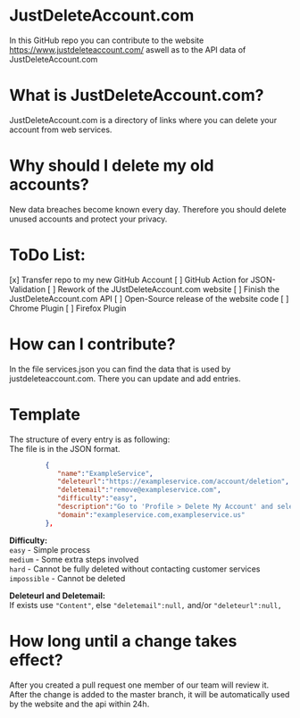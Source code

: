 # JustDeleteAccount.com
In this GitHub repo you can contribute to the website https://www.justdeleteaccount.com/ aswell as to the API data of JustDeleteAccount.com

# What is JustDeleteAccount.com?
JustDeleteAccount.com is a directory of links where you can delete your account from web services.

# Why should I delete my old accounts?
New data breaches become known every day. Therefore you should delete unused accounts and protect your privacy.

# ToDo List:
[x] Transfer repo to my new GitHub Account
[ ] GitHub Action for JSON-Validation 
[ ] Rework of the JUstDeleteAccount.com website
[ ] Finish the JustDeleteAccount.com API
[ ] Open-Source release of the website code
[ ] Chrome Plugin
[ ] Firefox Plugin

# How can I contribute?
In the file services.json you can find the data that is used by justdeleteaccount.com.
There you can update and add entries.

# Template
The structure of every entry is as following:<br>
The file is in the JSON format.

```json
         {
            "name":"ExampleService",
            "deleteurl":"https://exampleservice.com/account/deletion",
            "deletemail":"remove@exampleservice.com",
            "difficulty":"easy",
            "description":"Go to 'Profile > Delete My Account' and select why you are deleting your account.",
            "domain":"exampleservice.com,exampleservice.us"
         },
```
**Difficulty:**  
`easy` - Simple process  
`medium` - Some extra steps involved  
`hard` - Cannot be fully deleted without contacting customer services  
`impossible` - Cannot be deleted  

**Deleteurl and Deletemail:**  
If exists use `"Content"`, else `"deletemail":null,` and/or `"deleteurl":null,`

# How long until a change takes effect?
After you created a pull request one member of our team will review it.  
After the change is added to the master branch, it will be automatically used by the website and the api within 24h.
